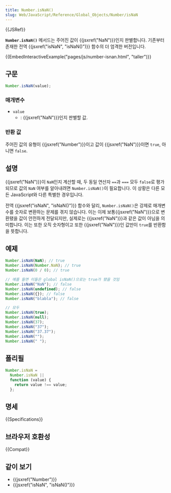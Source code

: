 ```yaml
---
title: Number.isNaN()
slug: Web/JavaScript/Reference/Global_Objects/Number/isNaN
---
```


{{JSRef}}

**`Number.isNaN()`** 메서드는 주어진 값이 {{jsxref("NaN")}}인지 판별합니다. 기존부터 존재한 전역 {{jsxref("isNaN", "isNaN()")}} 함수의 더 엄격한 버전입니다.

{{EmbedInteractiveExample("pages/js/number-isnan.html", "taller")}}

## 구문

```js
Number.isNaN(value);
```

### 매개변수

- `value`
  - : {{jsxref("NaN")}}인지 판별할 값.

### 반환 값

주어진 값의 유형이 {{jsxref("Number")}}이고 값이 {{jsxref("NaN")}}이면 `true`, 아니면 `false`.

## 설명

{{jsxref("NaN")}}이 `NaN`인지 계산할 때, 두 동일 연산자 `==`과 `===` 모두 `false`로 평가되므로 값의 `NaN` 여부를 알아내려면 `Number.isNaN()`이 필요합니다. 이 상황은 다른 모든 JavaScript와 다른 특별한 경우입니다.

전역 {{jsxref("isNaN", "isNaN()")}} 함수와 달리, `Number.isNaN()`은 강제로 매개변수를 숫자로 변환하는 문제를 겪지 않습니다. 이는 이제 보통{{jsxref("NaN")}}으로 변환됐을 값이 안전하게 전달되지만, 실제로는 {{jsxref("NaN")}}과 같은 값이 아님을 의미합니다. 이는 또한 오직 숫자형이고 또한 {{jsxref("NaN")}}인 값만이 `true`를 반환함을 뜻합니다.

## 예제

```js
Number.isNaN(NaN); // true
Number.isNaN(Number.NaN); // true
Number.isNaN(0 / 0); // true

// 예를 들면 이들은 global isNaN()으로는 true가 됐을 것임
Number.isNaN("NaN"); // false
Number.isNaN(undefined); // false
Number.isNaN({}); // false
Number.isNaN("blabla"); // false

// 모두
Number.isNaN(true);
Number.isNaN(null);
Number.isNaN(37);
Number.isNaN("37");
Number.isNaN("37.37");
Number.isNaN("");
Number.isNaN(" ");
```

## 폴리필

```js
Number.isNaN =
  Number.isNaN ||
  function (value) {
    return value !== value;
  };
```

## 명세

{{Specifications}}

## 브라우저 호환성

{{Compat}}

## 같이 보기

- {{jsxref("Number")}}
- {{jsxref("isNaN", "isNaN()")}}
